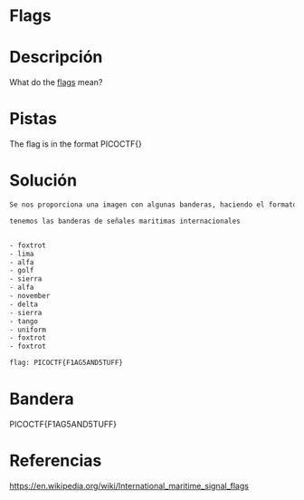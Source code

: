 # Flags

# Descripción
What do the [flags](https://jupiter.challenges.picoctf.org/static/fbeb5f9040d62b18878d199cdda2d253/flag.png) mean?
# Pistas
The flag is in the format PICOCTF{}
# Solución

```bash
Se nos proporciona una imagen con algunas banderas, haciendo el formato de bandera de picoCTF... obviando las primeras 5 banderas, suponiendo que inician con el formato picoCTF como se dice en la pista.

tenemos las banderas de señales maritimas internacionales


- foxtrot
- lima
- alfa
- golf
- sierra
- alfa
- november
- delta
- sierra
- tango
- uniform
- foxtrot
- foxtrot

flag: PICOCTF{F1AG5AND5TUFF}
```

# Bandera
PICOCTF{F1AG5AND5TUFF}
# Referencias
https://en.wikipedia.org/wiki/International_maritime_signal_flags